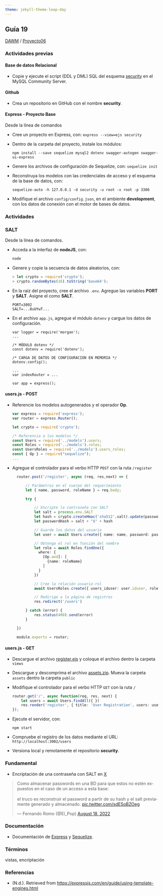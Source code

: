 ```yaml
---
theme: jekyll-theme-leap-day
---
```


## Guía 19

[DAWM](/DAWM/) / [Proyecto06](/DAWM/proyectos/2023/proyecto06)

### Actividades previas

#### Base de datos Relacional

* Copie y ejecute el script (DDL y DML) SQL del esquema [security](recursos/security.sql) en el MySQL Community Server.

#### Github

* Crea un repositorio en GitHub con el nombre **security**.

#### Express - Proyecto Base

Desde la línea de comandos

* Cree un proyecto en Express, con: `express --view=ejs security`
* Dentro de la carpeta del proyecto, instale los módulos: 

  ```
  npm install --save sequelize mysql2 dotenv swagger-autogen swagger-ui-express
  ```

* Genere los archivos de configuración de Sequelize, con: `sequelize init`
* Reconstruya los modelos con las credenciales de acceso y el esquema de la base de datos, con: 

  ```
  sequelize-auto -h 127.0.0.1 -d security -u root -x root -p 3306
  ```

* Modifique el archivo `config/config.json`, en el ambiente **development**, con los datos de conexión con el motor de bases de datos.

### Actividades


### SALT

Desde la línea de comandos.

* Acceda a la interfaz de **nodeJS**, con:
  
  ```typescript
  node
  ```

* Genere y copie la secuencia de datos aleatorios, con:

  ```typescript
  > let crypto = require('crypto');
  > crypto.randomBytes(16).toString('base64');
  ```

* En la raíz del proyecto, cree el archivo `.env`. Agregue las variables **PORT** y **SALT**. Asigne el  como **SALT**.

  ```
  PORT=3002
  SALT=...8uUYwT...
  ```

* En el archivo `app.js`, agregue el módulo `dotenv` y cargue los datos de configuración.

	```text
	var logger = require('morgan');
	...

	/* MÓDULO dotenv */
	const dotenv = require('dotenv');

	/* CARGA DE DATOS DE CONFIGURACION EN MEMORIA */
	dotenv.config();

	...
	var indexRouter = ...

	var app = express();
	```

#### users.js - POST

* Referencie los modelos autogenerados y el operador **Op**.

  ```typescript
  var express = require('express');
  var router = express.Router();

  let crypto = require('crypto');

  /* Referencia a los modelos */
  const Users = require('../models').users;
  const Roles = require('../models').roles;
  const UsersRoles = require('../models').users_roles;
  const { Op } = require("sequelize");
  ...
  ```

* Agregue el controlador para el verbo HTTP `POST` con la ruta `/register` 

  ```typescript
	router.post('/register', async (req, res,next) => {

		// Parámetros en el cuerpo del requerimiento
		let { name, password, roleName } = req.body;

		try {

			// Encripte la contraseña con SALT
			let salt = process.env.SALT
			let hash = crypto.createHmac('sha512',salt).update(password).digest("base64");
			let passwordHash = salt + "$" + hash

			// Guarde los datos del usuario
			let user = await Users.create({ name: name, password: passwordHash })

			// Obtenga el rol en función del nombre
			let role = await Roles.findOne({ 
			  where: { 
			    [Op.and]: [
			      {name: roleName}
			    ]
			  } 
			})

			// Cree la relación usuario-rol
			await UsersRoles.create({ users_iduser: user.iduser, roles_idrole: role.idrole })

			// Redirige a la página de registros
			res.redirect('/users')

		} catch (error) {
			res.status(400).send(error)
		}

	})

	module.exports = router;
  ```

#### users.js - GET

* Descargue el archivo [register.ejs](recursos/register.ejs) y coloque el archivo dentro la carpeta `views`

* Descargue y descomprima el archivo [assets.zip](recursos/assets.zip). Mueva la carpeta `assets` dentro la carpeta `public`

* Modifique el controlador para el verbo HTTP `GET` con la ruta `/` 

  ```typescript
  router.get('/', async function(req, res, next) {
	  let users = await Users.findAll({ })
  	  res.render('register', { title: 'User Registration', users: users });
  });
  ```

* Ejecute el servidor, con:

  ```
  npm start
  ```

* Compruebe el registro de los datos mediante el URL: `http://localhost:3002/users`

* Versiona local y remotamente el repositorio **security**.

### Fundamental

* Encriptación de una contraseña con SALT en [X](https://twitter.com/El_Pop/status/1560356275774447618)

<blockquote class="twitter-tweet" data-media-max-width="560"><p lang="es" dir="ltr">Como almacenar passwords en una BD para que estos no estén expuestos en el caso de un acceso a esta base:<br><br>el truco es reconstruir el password a partir de su hash y el salt previamente generado y almacenado. <a href="https://t.co/sdESoBZOeg">pic.twitter.com/sdESoBZOeg</a></p>&mdash; Fernando Romo (@El_Pop) <a href="https://twitter.com/El_Pop/status/1560356275774447618?ref_src=twsrc%5Etfw">August 18, 2022</a></blockquote> <script async src="https://platform.twitter.com/widgets.js" charset="utf-8"></script>

### Documentación

* Documentación de [Express](https://expressjs.com/) y [Sequelize](https://sequelize.org/docs/v6/getting-started/).

### Términos

vistas, encriptación

### Referencias

* (N.d.). Retrieved from https://expressjs.com/en/guide/using-template-engines.html